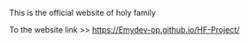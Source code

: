 This is the official website of holy family

To the website link >> https://Emydev-op.github.io/HF-Project/